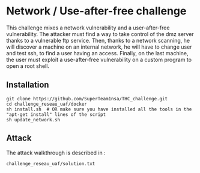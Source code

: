 # Network / Use-after-free challenge

This challenge mixes a network vulnerability and a user-after-free vulnerability. The attacker must find a way to take control of the dmz server thanks to a vulnerable ftp service. Then, thanks to a network scanning, he will discover a machine on an internal network, he will have to change user and test ssh, to find a user having an access. Finally, on the last machine, the user must exploit a use-after-free vulnerability on a custom program to open a root shell.

## Installation

	git clone https://github.com/SuperTeam1nsa/THC_challenge.git
	cd challenge_reseau_uaf/docker
	sh install.sh  # OR make sure you have installed all the tools in the "apt-get install" lines of the script
	sh update_network.sh

## Attack

The attack walkthrough is described in :

	challenge_reseau_uaf/solution.txt

